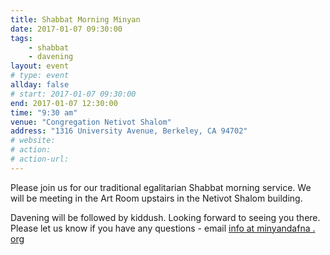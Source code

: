 ```yaml
---
title: Shabbat Morning Minyan
date: 2017-01-07 09:30:00
tags:
    - shabbat
    - davening
layout: event
# type: event
allday: false
# start: 2017-01-07 09:30:00
end: 2017-01-07 12:30:00
time: "9:30 am"
venue: "Congregation Netivot Shalom"
address: "1316 University Avenue, Berkeley, CA 94702"
# website: 
# action:
# action-url: 
---
```


Please join us for our traditional egalitarian Shabbat morning service. We will be meeting in the Art Room upstairs in the Netivot Shalom building.

Davening will be followed by kiddush. Looking forward to seeing you there. Please let us know if you have any questions - email [info at minyandafna . org](mailto:info@minyandafna.org)